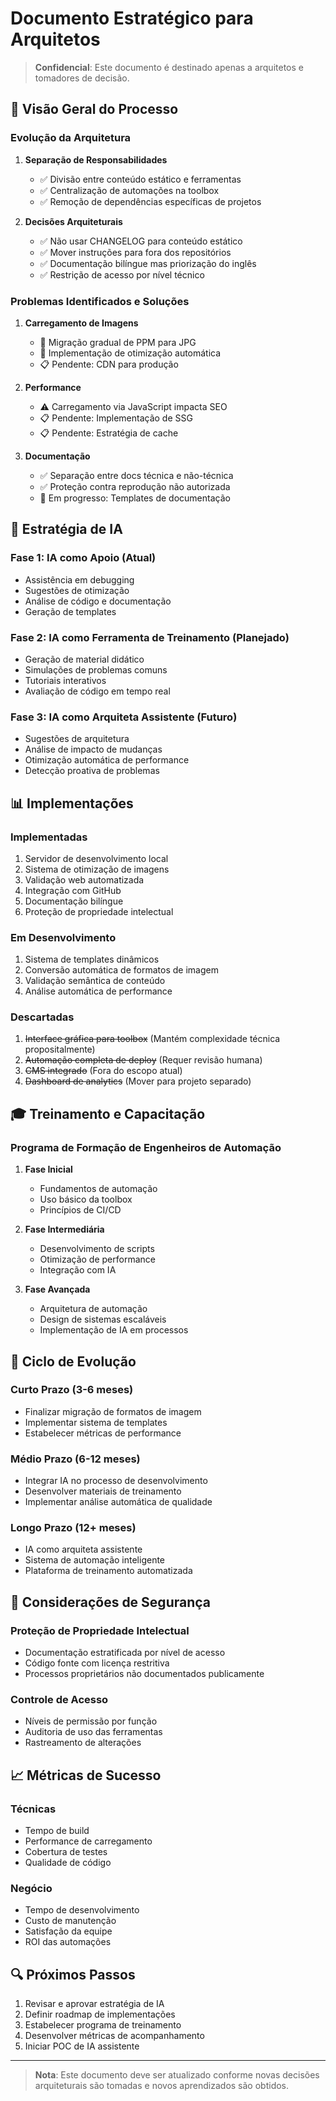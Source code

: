 # Documento Estratégico para Arquitetos

> **Confidencial**: Este documento é destinado apenas a arquitetos e tomadores de decisão.

## 🎯 Visão Geral do Processo

### Evolução da Arquitetura

1. **Separação de Responsabilidades**
   - ✅ Divisão entre conteúdo estático e ferramentas
   - ✅ Centralização de automações na toolbox
   - ✅ Remoção de dependências específicas de projetos

2. **Decisões Arquiteturais**
   - ✅ Não usar CHANGELOG para conteúdo estático
   - ✅ Mover instruções para fora dos repositórios
   - ✅ Documentação bilíngue mas priorização do inglês
   - ✅ Restrição de acesso por nível técnico

### Problemas Identificados e Soluções

1. **Carregamento de Imagens**
   - 🔄 Migração gradual de PPM para JPG
   - 🔄 Implementação de otimização automática
   - 📋 Pendente: CDN para produção

2. **Performance**
   - ⚠️ Carregamento via JavaScript impacta SEO
   - 📋 Pendente: Implementação de SSG
   - 📋 Pendente: Estratégia de cache

3. **Documentação**
   - ✅ Separação entre docs técnica e não-técnica
   - ✅ Proteção contra reprodução não autorizada
   - 🔄 Em progresso: Templates de documentação

## 🤖 Estratégia de IA

### Fase 1: IA como Apoio (Atual)
- Assistência em debugging
- Sugestões de otimização
- Análise de código e documentação
- Geração de templates

### Fase 2: IA como Ferramenta de Treinamento (Planejado)
- Geração de material didático
- Simulações de problemas comuns
- Tutoriais interativos
- Avaliação de código em tempo real

### Fase 3: IA como Arquiteta Assistente (Futuro)
- Sugestões de arquitetura
- Análise de impacto de mudanças
- Otimização automática de performance
- Detecção proativa de problemas

## 📊 Implementações

### Implementadas
1. Servidor de desenvolvimento local
2. Sistema de otimização de imagens
3. Validação web automatizada
4. Integração com GitHub
5. Documentação bilíngue
6. Proteção de propriedade intelectual

### Em Desenvolvimento
1. Sistema de templates dinâmicos
2. Conversão automática de formatos de imagem
3. Validação semântica de conteúdo
4. Análise automática de performance

### Descartadas
1. ~~Interface gráfica para toolbox~~ (Mantém complexidade técnica propositalmente)
2. ~~Automação completa de deploy~~ (Requer revisão humana)
3. ~~CMS integrado~~ (Fora do escopo atual)
4. ~~Dashboard de analytics~~ (Mover para projeto separado)

## 🎓 Treinamento e Capacitação

### Programa de Formação de Engenheiros de Automação
1. **Fase Inicial**
   - Fundamentos de automação
   - Uso básico da toolbox
   - Princípios de CI/CD

2. **Fase Intermediária**
   - Desenvolvimento de scripts
   - Otimização de performance
   - Integração com IA

3. **Fase Avançada**
   - Arquitetura de automação
   - Design de sistemas escaláveis
   - Implementação de IA em processos

## 🔄 Ciclo de Evolução

### Curto Prazo (3-6 meses)
- Finalizar migração de formatos de imagem
- Implementar sistema de templates
- Estabelecer métricas de performance

### Médio Prazo (6-12 meses)
- Integrar IA no processo de desenvolvimento
- Desenvolver materiais de treinamento
- Implementar análise automática de qualidade

### Longo Prazo (12+ meses)
- IA como arquiteta assistente
- Sistema de automação inteligente
- Plataforma de treinamento automatizada

## 🔐 Considerações de Segurança

### Proteção de Propriedade Intelectual
- Documentação estratificada por nível de acesso
- Código fonte com licença restritiva
- Processos proprietários não documentados publicamente

### Controle de Acesso
- Níveis de permissão por função
- Auditoria de uso das ferramentas
- Rastreamento de alterações

## 📈 Métricas de Sucesso

### Técnicas
- Tempo de build
- Performance de carregamento
- Cobertura de testes
- Qualidade de código

### Negócio
- Tempo de desenvolvimento
- Custo de manutenção
- Satisfação da equipe
- ROI das automações

## 🔍 Próximos Passos

1. Revisar e aprovar estratégia de IA
2. Definir roadmap de implementações
3. Estabelecer programa de treinamento
4. Desenvolver métricas de acompanhamento
5. Iniciar POC de IA assistente

---

> **Nota**: Este documento deve ser atualizado conforme novas decisões arquiteturais são tomadas e novos aprendizados são obtidos. 